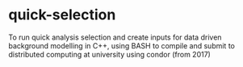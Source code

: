 # quick-selection
To run quick analysis selection and create inputs for data driven background modelling in C++, using BASH to compile and submit to distributed computing at university using condor (from 2017)

